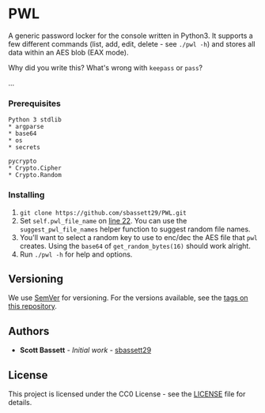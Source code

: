 # PWL

A generic password locker for the console written in Python3.  It supports a few different commands (list, add, edit, delete - see ```./pwl -h```) and stores all data within an AES blob (EAX mode).

Why did you write this?  What's wrong with ```keepass``` or ```pass```?

...

### Prerequisites

```
Python 3 stdlib
* argparse
* base64
* os
* secrets

pycrypto
* Crypto.Cipher
* Crypto.Random 
```

### Installing

1. ```git clone https://github.com/sbassett29/PWL.git```
2. Set ```self.pwl_file_name``` on [line 22](https://github.com/sbassett29/PWL/blob/master/pwl#L22).  You can use the ```suggest_pwl_file_names``` helper function to suggest random file names.
3. You'll want to select a random key to use to enc/dec the AES file that ```pwl``` creates.  Using the ```base64``` of ```get_random_bytes(16)``` should work alright.
4. Run ```./pwl -h``` for help and options.

## Versioning

We use [SemVer](http://semver.org/) for versioning. For the versions available, see the [tags on this repository](https://github.com/your/project/tags).

## Authors

* **Scott Bassett** - *Initial work* - [sbassett29](https://github.com/sbassett29)

## License

This project is licensed under the CC0 License - see the [LICENSE](LICENSE) file for details.
